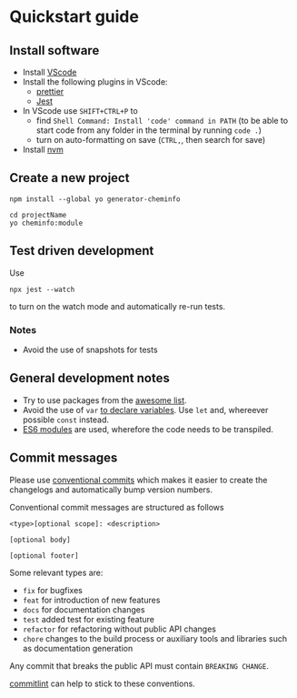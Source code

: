 # Quickstart guide

## Install software

- Install [VScode](https://code.visualstudio.com/)
- Install the following plugins in VScode:
  - [prettier](https://marketplace.visualstudio.com/items?itemName=esbenp.prettier-vscode)
  - [Jest](https://marketplace.visualstudio.com/items?itemName=Orta.vscode-jest)
- In VScode use `SHIFT+CTRL+P` to
  - find `Shell Command: Install 'code' command in PATH` (to be able to start code from any folder in the terminal by running `code .`)
  - turn on auto-formatting on save (`CTRL,`, then search for save)
- Install [nvm](https://github.com/nvm-sh/nvm)

## Create a new project

```
npm install --global yo generator-cheminfo

cd projectName
yo cheminfo:module
```

## Test driven development

Use

```
npx jest --watch
```

to turn on the watch mode and automatically re-run tests.

### Notes

- Avoid the use of snapshots for tests

## General development notes

- Try to use packages from the [awesome list](https://github.com/cheminfo/awesome).
- Avoid the use of `var` [to declare variables](https://scotch.io/courses/10-need-to-know-javascript-concepts/declaring-javascript-variables-var-let-and-const). Use `let` and, whereever possible `const` instead.
- [ES6 modules](https://hacks.mozilla.org/2015/08/es6-in-depth-modules/) are used, wherefore the code needs to be transpiled.

## Commit messages

Please use [conventional commits](https://www.conventionalcommits.org/en/v1.0.0-beta.2/) which makes it easier to create the changelogs and automatically bump version numbers.

Conventional commit messages are structured as follows

```
<type>[optional scope]: <description>

[optional body]

[optional footer]
```

Some relevant types are:

- `fix` for bugfixes
- `feat` for introduction of new features
- `docs` for documentation changes
- `test` added test for existing feature
- `refactor` for refactoring without public API changes
- `chore` changes to the build process or auxiliary tools and libraries such as documentation generation

Any commit that breaks the public API must contain `BREAKING CHANGE`.

[commitlint](https://commitlint.js.org/#/) can help to stick to these conventions.
